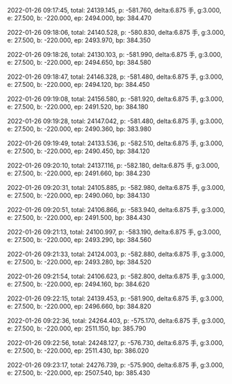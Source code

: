 2022-01-26 09:17:45, total: 24139.145, p: -581.760, delta:6.875 手, g:3.000, e: 27.500, b: -220.000, ep: 2494.000, bp: 384.470

2022-01-26 09:18:06, total: 24140.528, p: -580.830, delta:6.875 手, g:3.000, e: 27.500, b: -220.000, ep: 2493.970, bp: 384.350

2022-01-26 09:18:26, total: 24130.103, p: -581.990, delta:6.875 手, g:3.000, e: 27.500, b: -220.000, ep: 2494.650, bp: 384.580

2022-01-26 09:18:47, total: 24146.328, p: -581.480, delta:6.875 手, g:3.000, e: 27.500, b: -220.000, ep: 2494.120, bp: 384.450

2022-01-26 09:19:08, total: 24156.580, p: -581.920, delta:6.875 手, g:3.000, e: 27.500, b: -220.000, ep: 2491.520, bp: 384.180

2022-01-26 09:19:28, total: 24147.042, p: -581.480, delta:6.875 手, g:3.000, e: 27.500, b: -220.000, ep: 2490.360, bp: 383.980

2022-01-26 09:19:49, total: 24133.536, p: -582.510, delta:6.875 手, g:3.000, e: 27.500, b: -220.000, ep: 2490.450, bp: 384.120

2022-01-26 09:20:10, total: 24137.116, p: -582.180, delta:6.875 手, g:3.000, e: 27.500, b: -220.000, ep: 2491.660, bp: 384.230

2022-01-26 09:20:31, total: 24105.885, p: -582.980, delta:6.875 手, g:3.000, e: 27.500, b: -220.000, ep: 2490.060, bp: 384.130

2022-01-26 09:20:51, total: 24106.866, p: -583.940, delta:6.875 手, g:3.000, e: 27.500, b: -220.000, ep: 2491.500, bp: 384.430

2022-01-26 09:21:13, total: 24100.997, p: -583.190, delta:6.875 手, g:3.000, e: 27.500, b: -220.000, ep: 2493.290, bp: 384.560

2022-01-26 09:21:33, total: 24124.003, p: -582.880, delta:6.875 手, g:3.000, e: 27.500, b: -220.000, ep: 2493.280, bp: 384.520

2022-01-26 09:21:54, total: 24106.623, p: -582.800, delta:6.875 手, g:3.000, e: 27.500, b: -220.000, ep: 2494.160, bp: 384.620

2022-01-26 09:22:15, total: 24139.453, p: -581.900, delta:6.875 手, g:3.000, e: 27.500, b: -220.000, ep: 2496.660, bp: 384.820

2022-01-26 09:22:36, total: 24264.403, p: -575.170, delta:6.875 手, g:3.000, e: 27.500, b: -220.000, ep: 2511.150, bp: 385.790

2022-01-26 09:22:56, total: 24248.127, p: -576.730, delta:6.875 手, g:3.000, e: 27.500, b: -220.000, ep: 2511.430, bp: 386.020

2022-01-26 09:23:17, total: 24276.739, p: -575.900, delta:6.875 手, g:3.000, e: 27.500, b: -220.000, ep: 2507.540, bp: 385.430